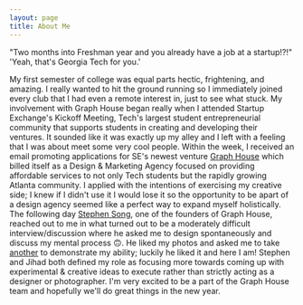 ```yaml
---
layout: page
title: About Me
---
```


"Two months into Freshman year and you already have a job at a startup!?!" 'Yeah, that's Georgia Tech for you.'

My first semester of college was equal parts hectic, frightening, and amazing. I really wanted to hit the ground running so I immediately joined every club that I had even a remote interest in, just to see what stuck. My involvement with Graph House began really when I attended Startup Exchange's Kickoff Meeting, Tech's largest student entrepreneurial community that supports students in creating and developing their ventures. It sounded like it was exactly up my alley and I left with a feeling that I was about meet some very cool people. Within the week, I received an email promoting applications for SE's newest venture [Graph House](http://graph.house/) which billed itself as a Design & Marketing Agency focused on providing affordable services to not only Tech students but the rapidly growing Atlanta community. I applied with the intentions of exercising my creative side; I knew if I didn't use it I would lose it so the opportunity to be apart of a design agency seemed like a perfect way to expand myself holistically. The following day [Stephen Song](http://stephensong.com/), one of the founders of Graph House, reached out to me in what turned out to be a moderately difficult interview/discussion where he asked me to design spontaneously and discuss my mental process 🙃. He liked my photos and asked me to take [another](https://www.instagram.com/p/BK17oIRAkxZ/?taken-by=ash_bhimasani&hl=en) to demonstrate my ability; luckily he liked it and here I am! Stephen and Jihad both defined my role as focusing more towards coming up with experimental & creative ideas to execute rather than strictly acting as a designer or photographer. I'm very excited to be a part of the Graph House team and hopefully we'll do great things in the new year.
